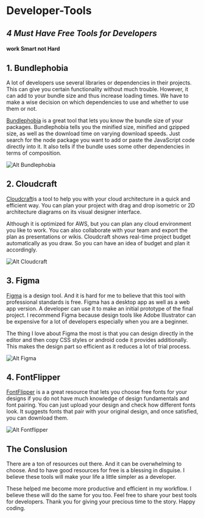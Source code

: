 # Developer-Tools
## *4 Must Have Free Tools for Developers*
#### **work Smart not Hard**

## 1. Bundlephobia 
 A lot of developers use several libraries or dependencies in their projects. This can give you certain functionality without much trouble. However, it can add to your bundle size and thus increase loading times. We have to make a wise decision on which dependencies to use and whether to use them or not.



 [Bundlephobia](https://bundlephobia.com/) is a great tool that lets you know the bundle size of your packages. Bundlephobia tells you the minified size, minified and gzipped size, as well as the download time on varying download speeds. Just search for the node package you want to add or paste the JavaScript code directly into it. It also tells if the bundle uses some other dependencies in terms of composition.

 ![Alt Bundlephobia](https://miro.medium.com/max/700/1*bT6xyErIaZG1xCEDfIq6oA.jpeg)


 ## 2. Cloudcraft

 [Cloudcraft](https://www.cloudcraft.co/)is a tool to help you with your cloud architecture in a quick and efficient way. You can plan your project with drag and drop isometric or 2D architecture diagrams on its visual designer interface.



 Although it is optimized for AWS, but you can plan any cloud environment you like to work. You can also collaborate with your team and export the plan as presentations or wikis. Cloudcraft shows real-time project budget automatically as you draw. So you can have an idea of budget and plan it accordingly.

  ![Alt Cloudcraft](https://miro.medium.com/max/700/1*TCXNI6VLdd93NnsrOqpeNA.jpeg)


  ## 3. Figma 

  [Figma](https://www.figma.com/) is a design tool. And it is hard for me to believe that this tool with professional standards is free. Figma has a desktop app as well as a web app version. A developer can use it to make an initial prototype of the final project. I recommend Figma because design tools like Adobe Illustrator can be expensive for a lot of developers especially when you are a beginner.

  The thing I love about Figma the most is that you can design directly in the editor and then copy CSS styles or android code it provides additionally. This makes the design part so efficient as it reduces a lot of trial process.

  ![Alt Figma](https://miro.medium.com/max/700/1*dYLfIICEDDaKVZ4VH1DaSw.jpeg)

  ## 4. FontFlipper

  [FontFlipper](https://fontflipper.com/) is a a great resource that lets you choose free fonts for your designs if you do not have much knowledge of design fundamentals and font pairing. You can just upload your design and check how different fonts look. It suggests fonts that pair with your original design, and once satisfied, you can download them.

  ![Alt Fontflipper](https://miro.medium.com/max/700/1*KK-rOEDk-HDidedMWtkPPg.jpeg)


  ## The Conslusion

  There are a ton of resources out there. And it can be overwhelming to choose. And to have good resources for free is a blessing in disguise. I believe these tools will make your life a little simpler as a developer.

  These helped me become more productive and efficient in my workflow. I believe these will do the same for you too. Feel free to share your best tools for developers. Thank you for giving your precious time to the story. Happy coding.
